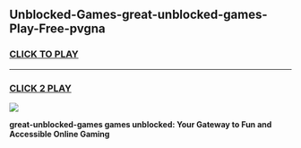 
## Unblocked-Games-great-unblocked-games-Play-Free-pvgna
<h3>
<a href="https://premium76.site?title=great-unblocked-games&ref=17A">CLICK TO PLAY</a></h3>
<hr>

<h3>
<a href="https://premium76.site?title=great-unblocked-games&ref=17A">CLICK 2 PLAY</a>
  
</h3>

<a href="https://premium76.site?title=great-unblocked-games&ref=17A"><img src="https://clearcache.store/games.png"></a>


**great-unblocked-games games unblocked: Your Gateway to Fun and Accessible Online Gaming**
